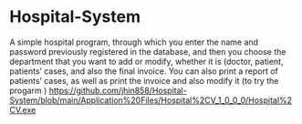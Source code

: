 # Hospital-System
A simple hospital program, 
through which you enter the name and password previously registered in the database, and then you choose the department that you want to add or modify, whether it is (doctor, patient, patients’ cases, and also the final invoice. You can also print a report of patients’ cases, as well as print the invoice and also modify it
(to try the progarm ) 
https://github.com/jhin858/Hospital-System/blob/main/Application%20Files/Hospital%2CV_1_0_0_0/Hospital%2CV.exe
